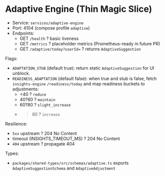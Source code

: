 # Adaptive Engine (Thin Magic Slice)

- Service: `services/adaptive-engine`
- Port: 4104 (compose profile `adaptive`)
- Endpoints:
  - GET `/health` ? basic liveness
  - GET `/metrics` ? placeholder metrics (Prometheus-ready in future PR)
  - GET `/adaptive/today?userId=` ? returns `AdaptiveSuggestion`

Flags:
- `ADAPTATION_STUB` (default true): return static `AdaptiveSuggestion` for UI unblock.
- `READINESS_ADAPTATION` (default false): when true and stub is false, fetch `insights-engine` `/readiness/today` and map readiness buckets to adjustments:
  - <40 ? `reduce`
  - 40?60 ? `maintain`
  - 60?80 ? `slight_increase`
  - >80 ? `increase`

Resilience:
- `5xx` upstream ? 204 No Content
- timeout (INSIGHTS_TIMEOUT_MS) ? 204 No Content
- `404` upstream ? propagate 404

Types:
- `packages/shared-types/src/schemas/adaptive.ts` exports `AdaptiveSuggestionSchema` and `AdaptiveAdjustment`

